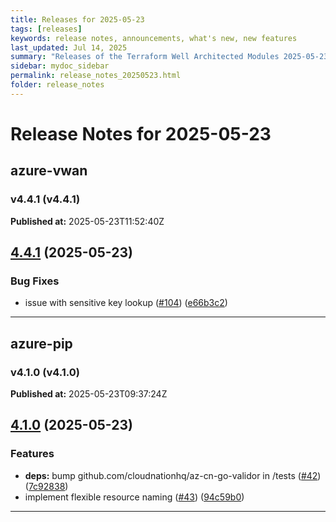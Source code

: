 ```yaml
---
title: Releases for 2025-05-23
tags: [releases]
keywords: release notes, announcements, what's new, new features
last_updated: Jul 14, 2025
summary: "Releases of the Terraform Well Architected Modules 2025-05-23"
sidebar: mydoc_sidebar
permalink: release_notes_20250523.html
folder: release_notes
---
```


# Release Notes for 2025-05-23

## azure-vwan
### v4.4.1 (v4.4.1)
**Published at:** 2025-05-23T11:52:40Z

## [4.4.1](https://github.com/CloudNationHQ/terraform-azure-vwan/compare/v4.4.0...v4.4.1) (2025-05-23)


### Bug Fixes

* issue with sensitive key lookup ([#104](https://github.com/CloudNationHQ/terraform-azure-vwan/issues/104)) ([e66b3c2](https://github.com/CloudNationHQ/terraform-azure-vwan/commit/e66b3c23a0399361119a846715e1eb90fe6ecd69))

---

## azure-pip
### v4.1.0 (v4.1.0)
**Published at:** 2025-05-23T09:37:24Z

## [4.1.0](https://github.com/CloudNationHQ/terraform-azure-pip/compare/v4.0.0...v4.1.0) (2025-05-23)


### Features

* **deps:** bump github.com/cloudnationhq/az-cn-go-validor in /tests ([#42](https://github.com/CloudNationHQ/terraform-azure-pip/issues/42)) ([7c92838](https://github.com/CloudNationHQ/terraform-azure-pip/commit/7c92838458494b5f4739bd1a0109d5fac49c9e6e))
* implement flexible resource naming ([#43](https://github.com/CloudNationHQ/terraform-azure-pip/issues/43)) ([94c59b0](https://github.com/CloudNationHQ/terraform-azure-pip/commit/94c59b0e0fcc4f3acdd05c11e670d3b5e29617c8))

---

